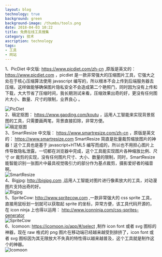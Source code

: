 ```yaml
---
layout: blog
technology: true
background: green
background-image: /thumbs/tools.png
date: 2018-04-03 10:22
title: 免费在线工具搜集
category: 技术
ascription: technology
tags:
- 工具
- 网站
---
```


1、PicDiet 中文版: https://www.picdiet.com/zh-cn ,原版是英文的： https://www.picdiet.com ，picdiet 是一款非常强大的压缩图片工具，它强大之处在于核心压缩算法使用 javascript 编写的，所以根本不会上传到后端服务器去压缩，这样做能够确保图片隐私安全不会造成第二个艳照门，同时因为没有上传和下载，大大节省了压缩时间，我长期测试来看，压缩效果出奇的好，更没有任何图片大小、数量、尺寸的限制，业界良心 。  

![PicDiet][1]  
2、稿定抠图： https://www.gaoding.com/koutu ，运用人工智能来实现背景抠图的工具，只需要画两笔，背景直接扣除，非常方便。  
![稿定抠图][2]  
3、SmartResize 中文版： https://www.smartresize.com/zh-cn ，原版是英文的： https://www.smartresize.com SmartResize 简直是批量裁剪缩放图片的神器！这个工具也是基于 javascript+HTML5 编写而成的，所以也不用担心图片上传导致隐私泄露，一切都在浏览器中完成，这个工具能实现图片各种缩放比例、尺寸 or 裁剪的实现，没有任何图片尺寸、大小、数量的限制，同时，SmartResize 能智能识别一张图片中最具视觉吸引力的部分作为基点裁剪，摄影爱好者的福音啊。  
![SmartResize][3]  
4、Bigjpg: http://bigjpg.com ,运用人工智能对图片进行像素放大的工具，对动漫图片支持出奇的好。  
![Bigjpg][4]  
5、SpriteCow: http://www.spritecow.com ,一款非常强大的 css sprite 工具，直接用鼠标划一划就可以获取起 sprite 的坐标，异常方便，该工具代码开源的，在 icon ninja 上也得以运用： http://www.iconninja.com/css-sprites-generator  
![SpriteCow][5]  
6、Icomoon: https://icomoon.io/app/#/select ,制作 icon font 或者 svg 图标的神器，现在 raw 格式的 png 图片在移动端已经越来越受到排挤了，icon font 或者 svg 图标因为其无限放大不失真的特性得以越来越普及，这个工具就是制作这个的神器。  
![Icomoon][6]


  [1]: https://i.loli.net/2018/04/01/5ac0a68a20096.jpg
  [2]: https://cdn.dancf.com/gaodingx/www/home-2.7f90f1.gif
  [3]: https://i.loli.net/2018/04/01/5ac0a8d254be7.jpg
  [4]: https://i.loli.net/2018/04/01/5ac0aae555797.jpg
  [5]: https://i.loli.net/2018/04/01/5ac0ac3f3b38d.jpg
  [6]: https://i.loli.net/2018/04/01/5ac0ad5ce4141.jpg